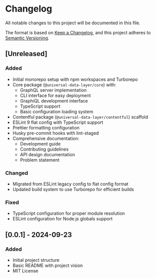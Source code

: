 # Changelog

All notable changes to this project will be documented in this file.

The format is based on [Keep a Changelog](https://keepachangelog.com/en/1.0.0/),
and this project adheres to [Semantic Versioning](https://semver.org/spec/v2.0.0.html).

## [Unreleased]

### Added

- Initial monorepo setup with npm workspaces and Turborepo
- Core package (`@universal-data-layer/core`) with:
  - GraphQL server implementation
  - CLI interface for easy deployment
  - GraphiQL development interface
  - TypeScript support
  - Basic configuration loading system
- Contentful package (`@universal-data-layer/contentful`) scaffold
- ESLint 9 flat config with TypeScript support
- Prettier formatting configuration
- Husky pre-commit hooks with lint-staged
- Comprehensive documentation:
  - Development guide
  - Contributing guidelines
  - API design documentation
  - Problem statement

### Changed

- Migrated from ESLint legacy config to flat config format
- Updated build system to use Turborepo for efficient builds

### Fixed

- TypeScript configuration for proper module resolution
- ESLint configuration for Node.js globals support

## [0.0.1] - 2024-09-23

### Added

- Initial project structure
- Basic README with project vision
- MIT License
